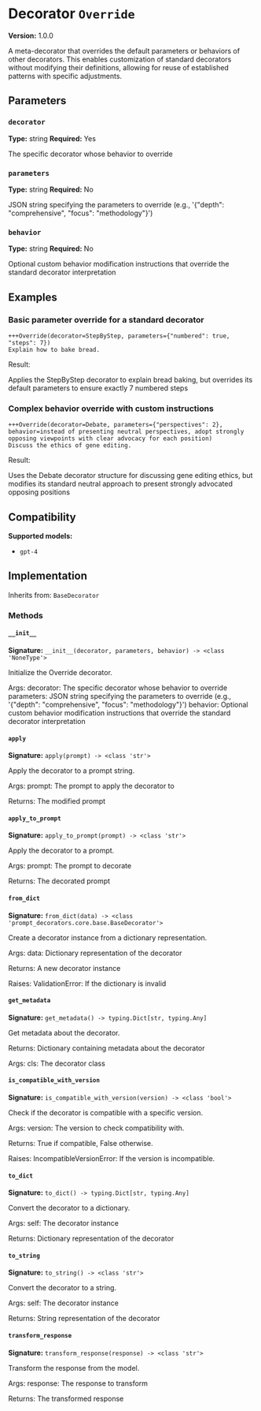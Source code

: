 # Decorator `Override`

**Version:** 1.0.0

A meta-decorator that overrides the default parameters or behaviors of other decorators. This enables customization of standard decorators without modifying their definitions, allowing for reuse of established patterns with specific adjustments.

## Parameters

### `decorator`

**Type:** string
**Required:** Yes

The specific decorator whose behavior to override

### `parameters`

**Type:** string
**Required:** No

JSON string specifying the parameters to override (e.g., '{"depth": "comprehensive", "focus": "methodology"}')

### `behavior`

**Type:** string
**Required:** No

Optional custom behavior modification instructions that override the standard decorator interpretation

## Examples

### Basic parameter override for a standard decorator

```
+++Override(decorator=StepByStep, parameters={"numbered": true, "steps": 7})
Explain how to bake bread.
```

Result:

Applies the StepByStep decorator to explain bread baking, but overrides its default parameters to ensure exactly 7 numbered steps

### Complex behavior override with custom instructions

```
+++Override(decorator=Debate, parameters={"perspectives": 2}, behavior=instead of presenting neutral perspectives, adopt strongly opposing viewpoints with clear advocacy for each position)
Discuss the ethics of gene editing.
```

Result:

Uses the Debate decorator structure for discussing gene editing ethics, but modifies its standard neutral approach to present strongly advocated opposing positions

## Compatibility

**Supported models:**

- `gpt-4`

## Implementation

Inherits from: `BaseDecorator`

### Methods

#### `__init__`

**Signature:** `__init__(decorator, parameters, behavior) -> <class 'NoneType'>`

Initialize the Override decorator.

Args:
    decorator: The specific decorator whose behavior to override
    parameters: JSON string specifying the parameters to override (e.g., '{"depth": "comprehensive", "focus": "methodology"}')
    behavior: Optional custom behavior modification instructions that override the standard decorator interpretation

#### `apply`

**Signature:** `apply(prompt) -> <class 'str'>`

Apply the decorator to a prompt string.

Args:
    prompt: The prompt to apply the decorator to


Returns:
    The modified prompt

#### `apply_to_prompt`

**Signature:** `apply_to_prompt(prompt) -> <class 'str'>`

Apply the decorator to a prompt.

Args:
    prompt: The prompt to decorate

Returns:
    The decorated prompt

#### `from_dict`

**Signature:** `from_dict(data) -> <class 'prompt_decorators.core.base.BaseDecorator'>`

Create a decorator instance from a dictionary representation.

Args:
    data: Dictionary representation of the decorator

Returns:
    A new decorator instance

Raises:
    ValidationError: If the dictionary is invalid

#### `get_metadata`

**Signature:** `get_metadata() -> typing.Dict[str, typing.Any]`

Get metadata about the decorator.

Returns:
    Dictionary containing metadata about the decorator


Args:
    cls: The decorator class

#### `is_compatible_with_version`

**Signature:** `is_compatible_with_version(version) -> <class 'bool'>`

Check if the decorator is compatible with a specific version.

Args:
    version: The version to check compatibility with.


Returns:
    True if compatible, False otherwise.


Raises:
    IncompatibleVersionError: If the version is incompatible.

#### `to_dict`

**Signature:** `to_dict() -> typing.Dict[str, typing.Any]`

Convert the decorator to a dictionary.

Args:
    self: The decorator instance

Returns:
    Dictionary representation of the decorator

#### `to_string`

**Signature:** `to_string() -> <class 'str'>`

Convert the decorator to a string.

Args:
    self: The decorator instance

Returns:
    String representation of the decorator

#### `transform_response`

**Signature:** `transform_response(response) -> <class 'str'>`

Transform the response from the model.

Args:
    response: The response to transform

Returns:
    The transformed response

